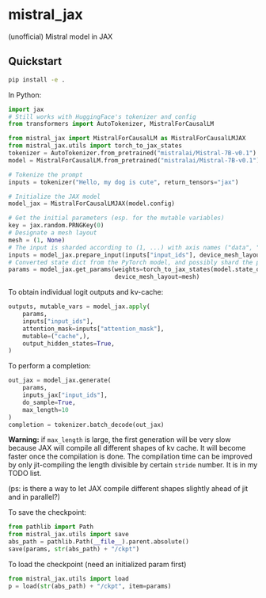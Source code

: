 # mistral_jax
(unofficial) Mistral model in JAX

## Quickstart

```bash
pip install -e .
```
In Python:
```python
import jax
# Still works with HuggingFace's tokenizer and config
from transformers import AutoTokenizer, MistralForCausalLM

from mistral_jax import MistralForCausalLM as MistralForCausalLMJAX
from mistral_jax.utils import torch_to_jax_states
tokenizer = AutoTokenizer.from_pretrained("mistralai/Mistral-7B-v0.1")
model = MistralForCausalLM.from_pretrained("mistralai/Mistral-7B-v0.1")

# Tokenize the prompt
inputs = tokenizer("Hello, my dog is cute", return_tensors="jax")

# Initialize the JAX model
model_jax = MistralForCausalLMJAX(model.config)

# Get the initial parameters (esp. for the mutable variables)
key = jax.random.PRNGKey(0)
# Designate a mesh layout
mesh = (1, None)
# The input is sharded according to (1, ...) with axis names ("data", "model")
inputs = model_jax.prepare_input(inputs["input_ids"], device_mesh_layout=mesh)
# Converted state dict from the PyTorch model, and possibly shard the params
params = model_jax.get_params(weights=torch_to_jax_states(model.state_dict()), 
                              device_mesh_layout=mesh)
```
To obtain individual logit outputs and kv-cache:
```python
outputs, mutable_vars = model_jax.apply(
    params,
    inputs["input_ids"],
    attention_mask=inputs["attention_mask"],
    mutable=("cache",),
    output_hidden_states=True,
)
```
To perform a completion:
```python
out_jax = model_jax.generate(
    params, 
    inputs_jax["input_ids"], 
    do_sample=True, 
    max_length=10
)
completion = tokenizer.batch_decode(out_jax)
```
**Warning:** if `max_length` is large, the first generation will be very slow because 
JAX will compile all different shapes of kv cache. It will become faster once the compilation
is done. The compilation time can be improved by only jit-compiling the length divisible by
certain `stride` number. It is in my TODO list.

(ps: is there a way to let JAX compile different shapes slightly ahead of jit and in parallel?)

To save the checkpoint:
```python
from pathlib import Path
from mistral_jax.utils import save
abs_path = pathlib.Path(__file__).parent.absolute()
save(params, str(abs_path) + "/ckpt")
```
To load the checkpoint (need an initialized param first)
```python
from mistral_jax.utils import load
p = load(str(abs_path) + "/ckpt", item=params)
```